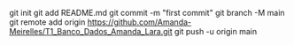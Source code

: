 git init
git add README.md
git commit -m "first commit"
git branch -M main
git remote add origin https://github.com/Amanda-Meirelles/T1_Banco_Dados_Amanda_Lara.git
git push -u origin main